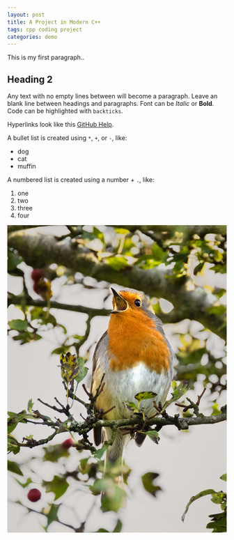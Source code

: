 ```yaml
---
layout: post
title: A Project in Modern C++
tags: cpp coding project
categories: demo
---
```


This is my first paragraph..

## Heading 2

Any text with no empty lines between will become a paragraph.
Leave an blank line between headings and paragraphs.
Font can be *Italic* or **Bold**.
Code can be highlighted with `backticks`.

Hyperlinks look like this [GitHub Help](https://help.github.com/).

A bullet list is created using `*`, `+`, or `-`, like:

- dog
- cat
- muffin

A numbered list is created using a number + `.`, like:

1. one
2. two
6. three
2. four

![Robin](https://raw.githubusercontent.com/melgineer/digital-rain-cpp/main/docs/assets/images/Robin_260921_1200.jpg)
